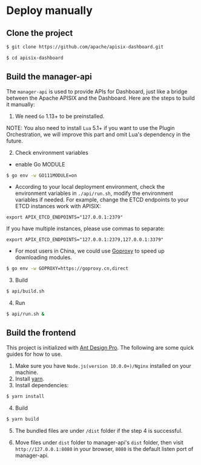 <!--
#
# Licensed to the Apache Software Foundation (ASF) under one or more
# contributor license agreements.  See the NOTICE file distributed with
# this work for additional information regarding copyright ownership.
# The ASF licenses this file to You under the Apache License, Version 2.0
# (the "License"); you may not use this file except in compliance with
# the License.  You may obtain a copy of the License at
#
#     http://www.apache.org/licenses/LICENSE-2.0
#
# Unless required by applicable law or agreed to in writing, software
# distributed under the License is distributed on an "AS IS" BASIS,
# WITHOUT WARRANTIES OR CONDITIONS OF ANY KIND, either express or implied.
# See the License for the specific language governing permissions and
# limitations under the License.
#
-->

# Deploy manually

## Clone the project

```sh
$ git clone https://github.com/apache/apisix-dashboard.git

$ cd apisix-dashboard
```

## Build the manager-api

The `manager-api` is used to provide APIs for Dashboard, just like a bridge between the Apache APISIX and the Dashboard. Here are the steps to build it manually:

1. We need `Go` 1.13+ to be preinstalled.

NOTE: You also need to install `Lua` 5.1+ if you want to use the Plugin Orchestration, we will improve this part and omit Lua's dependency in the future.

2. Check environment variables

- enable Go MODULE

```sh
$ go env -w GO111MODULE=on
```

- According to your local deployment environment, check the environment variables in `./api/run.sh`, modify the environment variables if needed. For example, change the ETCD endpoints to your ETCD instances work with APISIX:

```
export APIX_ETCD_ENDPOINTS="127.0.0.1:2379"
```

If you have multiple instances, please use commas to separate:

```
export APIX_ETCD_ENDPOINTS="127.0.0.1:2379,127.0.0.1:3379"
```

- For most users in China, we could use [Goproxy](https://goproxy.cn/) to speed up downloading modules.

```sh
$ go env -w GOPROXY=https://goproxy.cn,direct
```

3. Build

```sh
$ api/build.sh
```

4. Run

```sh
$ api/run.sh &
```

## Build the frontend

This project is initialized with [Ant Design Pro](https://pro.ant.design). The following are some quick guides for how to use.

1. Make sure you have `Node.js(version 10.0.0+)/Nginx` installed on your machine.
2. Install [yarn](https://yarnpkg.com/).
3. Install dependencies:

```sh
$ yarn install
```

4. Build

```sh
$ yarn build
```

5. The bundled files are under `/dist` folder if the step 4 is successful.

6. Move files under `dist` folder to manager-api's `dist` folder, then visit `http://127.0.0.1:8080` in your browser, `8080` is the default listen port of manager-api.
